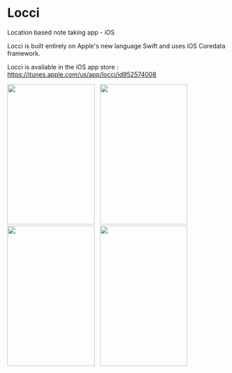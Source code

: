 # Locci
Location based note taking app - iOS

Locci is built entirely on Apple's new language Swift and uses iOS Coredata framework.

Locci is available in the iOS app store : https://itunes.apple.com/us/app/locci/id952574008

<img src="http://a3.mzstatic.com/us/r30/Purple3/v4/13/bd/21/13bd21c7-8b59-4818-981d-aaee7b3f3c1d/screen1136x1136.jpeg" height="320" width="200"/> &nbsp; <img src="http://a5.mzstatic.com/us/r30/Purple3/v4/96/8e/22/968e2212-c616-13c0-46c0-1e70458737c0/screen1136x1136.jpeg" height="320" width="200"/> &nbsp; <img src="http://a5.mzstatic.com/us/r30/Purple3/v4/18/e3/4e/18e34e80-2cfd-c574-13f1-a47b7ce80d3d/screen1136x1136.jpeg" height="320" width="200"/> &nbsp; <img src="http://a4.mzstatic.com/us/r30/Purple5/v4/41/ea/d5/41ead588-7a73-8eb2-e4f9-17bf49d17149/screen1136x1136.jpeg" height="320" width="200"/> 
